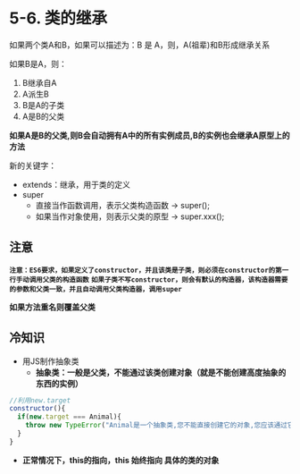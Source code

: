 # 5-6. 类的继承

如果两个类A和B，如果可以描述为：B 是 A，则，A(祖辈)和B形成继承关系

如果B是A，则：

1. B继承自A
2. A派生B
3. B是A的子类
4. A是B的父类

**如果A是B的父类,则B会自动拥有A中的所有实例成员,B的实例也会继承A原型上的方法**


新的关键字：

- extends：继承，用于类的定义
- super
  - 直接当作函数调用，表示父类构造函数 -> super();
  - 如果当作对象使用，则表示父类的原型 -> super.xxx();

## 注意

**`注意：ES6要求，如果定义了constructor，并且该类是子类，则必须在constructor的第一行手动调用父类的构造函数`**
**`如果子类不写constructor，则会有默认的构造器，该构造器需要的参数和父类一致，并且自动调用父类构造器，调用super`**

**如果方法重名则覆盖父类**

## 冷知识

- 用JS制作抽象类
  - **抽象类：一般是父类，不能通过该类创建对象（就是不能创建高度抽象的东西的实例）**
```js
//利用new.target
constructor(){
  if(new.target === Animal){
    throw new TypeError("Animal是一个抽象类,您不能直接创建它的对象,您应该通过它的子类创建");
  }
}
```
- **正常情况下，this的指向，this 始终指向 具体的类的对象**